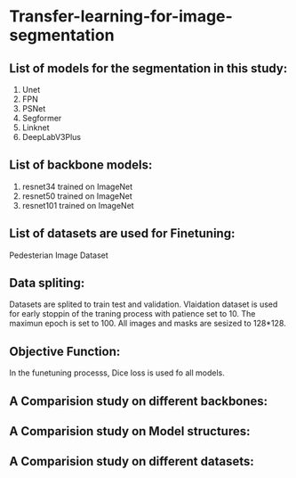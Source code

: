 # Transfer-learning-for-image-segmentation

## List of models for the segmentation in this study:
1. Unet
2. FPN
3. PSNet
4. Segformer
5. Linknet
6. DeepLabV3Plus
## List of backbone models:
1. resnet34 trained on ImageNet
2. resnet50 trained on ImageNet
3. resnet101 trained on ImageNet

## List of datasets are used for Finetuning:
Pedesterian Image Dataset

## Data spliting:

Datasets are splited to train test and validation. Vlaidation dataset is used for early stoppin of the traning process with patience set to 10.
The maximun epoch is set to 100.
All images and masks are sesized to 128*128.

## Objective Function:
In the funetuning processs, Dice loss is used fo all models.

## A Comparision study on different backbones:
## A Comparision study on Model structures:
## A Comparision study on different datasets:

